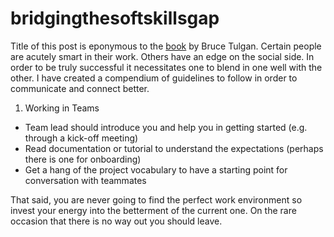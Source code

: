 # bridgingthesoftskillsgap

Title of this post is eponymous to the [book](https://www.amazon.com/Bridging-Soft-Skills-Gap-Missing/dp/1118725646/ref=sr_1_1?crid=2IX0QI0ATUVKX&dchild=1&keywords=bridging+the+soft+skills+gap&qid=1593540443&s=books&sprefix=bridging+the+soft%2Caps%2C256&sr=1-1) by Bruce Tulgan.
Certain people are acutely smart in their work. Others have an edge on the social side. In order to be truly successful it necessitates one to blend in one well with the other. I have created a compendium of guidelines to follow in order to communicate and connect better.

1. Working in Teams
* Team lead should introduce you and help you in getting started (e.g. through a kick-off meeting)
* Read documentation or tutorial to understand the expectations (perhaps there is one for onboarding)
* Get a hang of the project vocabulary to have a starting point for conversation with teammates


That said, you are never going to find the perfect work environment so invest your energy into the betterment of the current one. On the rare occasion that there is no way out you should leave.
